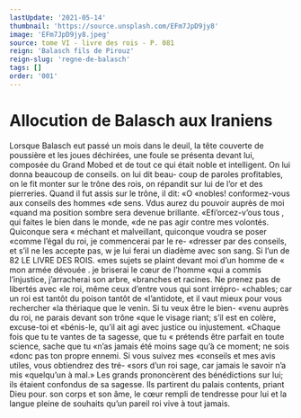 ```yaml
---
lastUpdate: '2021-05-14'
thumbnail: 'https://source.unsplash.com/EFm7JpD9jy8'
image: 'EFm7JpD9jy8.jpeg'
source: tome VI - livre des rois - P. 081
reign: 'Balasch fils de Pirouz'
reign-slug: 'regne-de-balasch'
tags: []
order: '001'
---
```


# Allocution de Balasch aux Iraniens

Lorsque Balasch eut passé un mois dans le deuil,
la tête couverte de poussière et les joues déchirées,
une foule se présenta devant lui, composée du Grand Mobed et de tout ce qui était noble et intelligent. On lui donna beaucoup de conseils. on lui dit beau- coup de paroles profitables, on le fit monter sur le trône des rois, on répandit sur lui de l’or et des
pierreries. Quand il fut assis sur le trône, il dit: «O «nobles! conformez-vous aux conseils des hommes «de sens. Vdus aurez du pouvoir auprès de moi «quand ma position sombre sera devenue brillante. «Efi’orcez-v’ous tous , qui faites le bien dans le monde,
«de ne pas agir contre mes volontés. Quiconque sera « méchant et malveillant, quiconque voudra se poser «comme l’égal du roi, je commencerai par le re- «dresser par des conseils, et s’il ne les accepte pas, w je lui ferai un diadème avec son sang. Si l’un de
82 LE LIVRE DES ROIS.
«mes sujets se plaint devant moi d’un homme de « mon armée dévouée . je briserai le cœur de l’homme
«qui a commis l’injustice, j’arracherai son arbre, «branches et racines. Ne prenez pas de libertés avec «le roi, même ceux d’entre vous qui sont irrépro- «chables; car un roi est tantôt du poison tantôt de «l’antidote, et il vaut mieux pour vous rechercher «la thériaque que le venin. Si tu veux être le bien- «venu auprès du roi, ne parais devant son trône «que le visage riant; s’il est en colère, excuse-toi et «bénis-le, qu’il ait agi avec justice ou injustement.
«Chaque fois que tu te vantes de ta sagesse, que tu « prétends être parfait en toute science, sache que tu «n’as jamais été moins sage qu’à ce moment; ne sois
«donc pas ton propre ennemi. Si vous suivez mes «conseils et mes avis utiles, vous obtiendrez des tré- «sors d’un roi sage, car jamais le savoir n’a mis «quelqu’un à mal.»
Les grands prononcèrent des bénédictions sur
lui; ils étaient confondus de sa sagesse. Ils partirent du palais contents, priant Dieu pour. son corps et son âme, le cœur rempli de tendresse pour lui et la langue pleine de souhaits qu’un pareil roi vive à
tout jamais.
